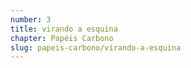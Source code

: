 ```yaml
---
number: 3
title: virando a esquina
chapter: Papéis Carbono
slug: papeis-carbono/virando-a-esquina
---
```

